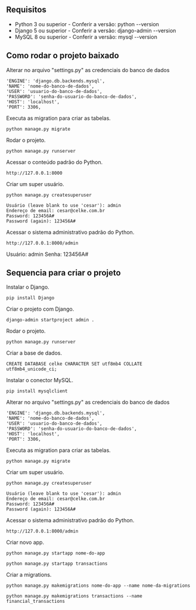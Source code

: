 ## Requisitos

* Python 3 ou superior - Conferir a versão: python --version
* Django 5 ou superior - Conferir a versão: django-admin --version
* MySQL 8 ou superior - Conferir a versão: mysql --version

## Como rodar o projeto baixado

Alterar no arquivo "settings.py" as credenciais do banco de dados<br>
```
'ENGINE': 'django.db.backends.mysql',
'NAME': 'nome-do-banco-de-dados',
'USER': 'usuario-do-banco-de-dados',
'PASSWORD': 'senha-do-usuario-do-banco-de-dados',
'HOST': 'localhost',
'PORT': 3306,
```

Executa as migration para criar as tabelas.
```
python manage.py migrate
```

Rodar o projeto.
```
python manage.py runserver
```

Acessar o conteúdo padrão do Python.
```
http://127.0.0.1:8000
```

Criar um super usuário.
```
python manage.py createsuperuser
```
```
Usuário (leave blank to use 'cesar'): admin
Endereço de email: cesar@celke.com.br
Password: 123456A#
Password (again): 123456A#
```

Acessar o sistema administrativo padrão do Python.
```
http://127.0.0.1:8000/admin
```

Usuário: admin
Senha: 123456A#

## Sequencia para criar o projeto

Instalar o Django.
```
pip install Django
```

Criar o projeto com Django.
```
django-admin startproject admin .
```

Rodar o projeto.
```
python manage.py runserver
```

Criar a base de dados.
```
CREATE DATABASE celke CHARACTER SET utf8mb4 COLLATE utf8mb4_unicode_ci;
```

Instalar o conector MySQL.
```
pip install mysqlclient
```

Alterar no arquivo "settings.py" as credenciais do banco de dados<br>
```
'ENGINE': 'django.db.backends.mysql',
'NAME': 'nome-do-banco-de-dados',
'USER': 'usuario-do-banco-de-dados',
'PASSWORD': 'senha-do-usuario-do-banco-de-dados',
'HOST': 'localhost',
'PORT': 3306,
```

Executa as migration para criar as tabelas.
```
python manage.py migrate
```

Criar um super usuário.
```
python manage.py createsuperuser
```
```
Usuário (leave blank to use 'cesar'): admin
Endereço de email: cesar@celke.com.br
Password: 123456A#
Password (again): 123456A#
```

Acessar o sistema administrativo padrão do Python.
```
http://127.0.0.1:8000/admin
```

Criar novo app.
```
python manage.py startapp nome-do-app
```
```
python manage.py startapp transactions
```

Criar a migrations.
```
python manage.py makemigrations nome-do-app --name nome-da-migrations
```
```
python manage.py makemigrations transactions --name financial_transactions
```
